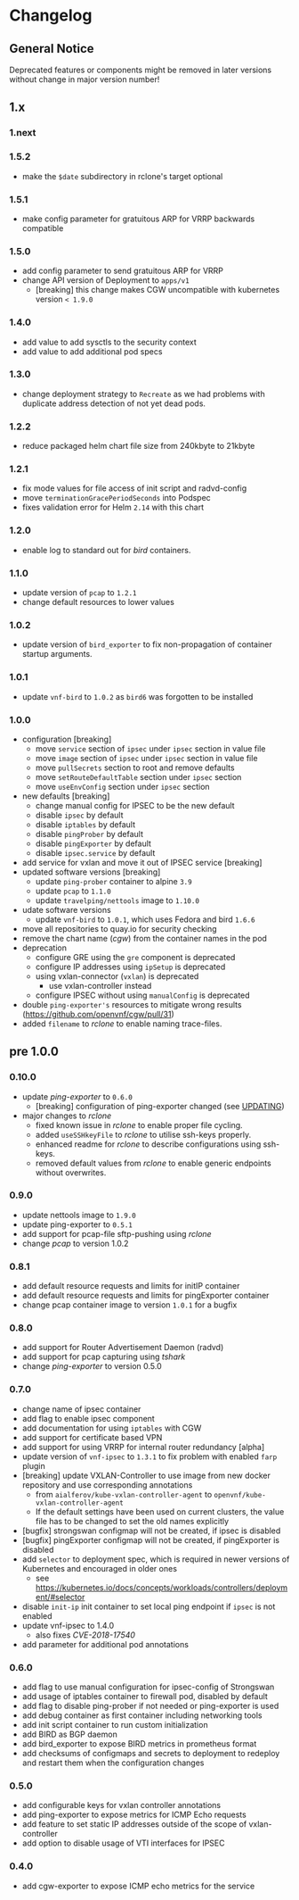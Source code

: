 # Changelog

## General Notice

Deprecated features or components might be removed in later versions without change in major version number!

## 1.x

### 1.next

### 1.5.2

- make the `$date` subdirectory in rclone's target optional

### 1.5.1

- make config parameter for gratuitous ARP for VRRP backwards compatible

### 1.5.0

- add config parameter to send gratuitous ARP for VRRP
- change API version of Deployment to `apps/v1`
  - [breaking] this change makes CGW uncompatible with kubernetes version 
    `< 1.9.0`

### 1.4.0

- add value to add sysctls to the security context
- add value to add additional pod specs
 
### 1.3.0
- change deployment strategy to `Recreate` as we had problems with duplicate
  address detection of not yet dead pods.

### 1.2.2
- reduce packaged helm chart file size from 240kbyte to 21kbyte

### 1.2.1

- fix mode values for file access of init script and radvd-config
- move `terminationGracePeriodSeconds` into Podspec
- fixes validation error for Helm `2.14` with this chart

### 1.2.0

- enable log to standard out for *bird* containers.

### 1.1.0

- update version of `pcap` to `1.2.1`
- change default resources to lower values

### 1.0.2

- update version of `bird_exporter` to fix non-propagation of container startup
  arguments.

### 1.0.1

- update `vnf-bird` to `1.0.2` as `bird6` was forgotten to be installed

### 1.0.0

- configuration [breaking]
  - move `service` section of `ipsec` under `ipsec` section in value file
  - move `image` section of `ipsec` under `ipsec` section in value file
  - move `pullSecrets` section to root and remove defaults
  - move `setRouteDefaultTable` section under `ipsec` section
  - move `useEnvConfig` section under `ipsec` section
- new defaults [breaking]
  - change manual config for IPSEC to be the new default
  - disable `ipsec` by default
  - disable `iptables` by default
  - disable `pingProber` by default
  - disable `pingExporter` by default
  - disable `ipsec.service` by default
- add service for vxlan and move it out of IPSEC service [breaking]
- updated software versions [breaking]
  - update `ping-prober` container to alpine `3.9`
  - update `pcap` to `1.1.0`
  - update `travelping/nettools` image to `1.10.0`
- udate software versions
  - update `vnf-bird` to `1.0.1`, which uses Fedora and bird `1.6.6`
- move all repositories to quay.io for security checking
- remove the chart name (*cgw*) from the container names in the pod
- deprecation
  - configure GRE using the `gre` component is deprecated
  - configure IP addresses using `ipSetup` is deprecated
  - using vxlan-connector (`vxlan`) is deprecated
    - use vxlan-controller instead
  - configure IPSEC without using `manualConfig` is deprecated
- double `ping-exporter's` resources to mitigate wrong results (https://github.com/openvnf/cgw/pull/31)
- added `filename` to *rclone* to enable naming trace-files.

## pre 1.0.0

### 0.10.0

- update *ping-exporter* to `0.6.0`
  - [breaking] configuration of ping-exporter changed (see [UPDATING](./UPDATING.md))
- major changes to *rclone*
  - fixed known issue in *rclone* to enable proper file cycling.
  - added `useSSHkeyFile` to *rclone* to utilise ssh-keys properly.
  - enhanced readme for *rclone* to describe configurations using ssh-keys.
  - removed default values from *rclone* to enable generic endpoints without overwrites.

### 0.9.0

- update nettools image to `1.9.0`
- update ping-exporter to `0.5.1`
- add support for pcap-file sftp-pushing using *rclone*
- change *pcap* to version 1.0.2

### 0.8.1

- add default resource requests and limits for initIP container
- add default resource requests and limits for pingExporter container
- change pcap container image to version `1.0.1` for a bugfix

### 0.8.0

- add support for Router Advertisement Daemon (radvd)
- add support for pcap capturing using *tshark*
- change *ping-exporter* to version 0.5.0

### 0.7.0

- change name of ipsec container
- add flag to enable ipsec component
- add documentation for using `iptables` with CGW
- add support for certificate based VPN
- add support for using VRRP for internal router redundancy [alpha]
- update version of `vnf-ipsec` to `1.3.1` to fix problem with enabled
  `farp` plugin
- [breaking] update VXLAN-Controller to use image from new docker repository and
  use corresponding annotations
  - from `aialferov/kube-vxlan-controller-agent` to `openvnf/kube-vxlan-controller-agent`
  - If the default settings have been used on current clusters, the value file has to be changed to set the old names explicitly
- [bugfix] strongswan configmap will not be created, if ipsec is disabled
- [bugfix] pingExporter configmap will not be created, if pingExporter is disabled
- add `selector` to deployment spec, which is required in newer versions of Kubernetes and encouraged in older ones
  - see <https://kubernetes.io/docs/concepts/workloads/controllers/deployment/#selector>
- disable `init-ip` init container to set local ping endpoint if `ipsec` is not enabled
- update vnf-ipsec to 1.4.0
  - also fixes *CVE-2018-17540*
- add parameter for additional pod annotations

### 0.6.0

- add flag to use manual configuration for ipsec-config of Strongswan
- add usage of iptables container to firewall pod, disabled by default
- add flag to disable ping-prober if not needed or ping-exporter is used
- add debug container as first container including networking tools
- add init script container to run custom initialization
- add BIRD as BGP daemon
- add bird_exporter to expose BIRD metrics in prometheus format
- add checksums of configmaps and secrets to deployment to redeploy and restart
  them when the configuration changes

### 0.5.0

- add configurable keys for vxlan controller annotations
- add ping-exporter to expose metrics for ICMP Echo requests
- add feature to set static IP addresses outside of the scope of
  vxlan-controller
- add option to disable usage of VTI interfaces for IPSEC

### 0.4.0
-  add cgw-exporter to expose ICMP echo metrics for the service
